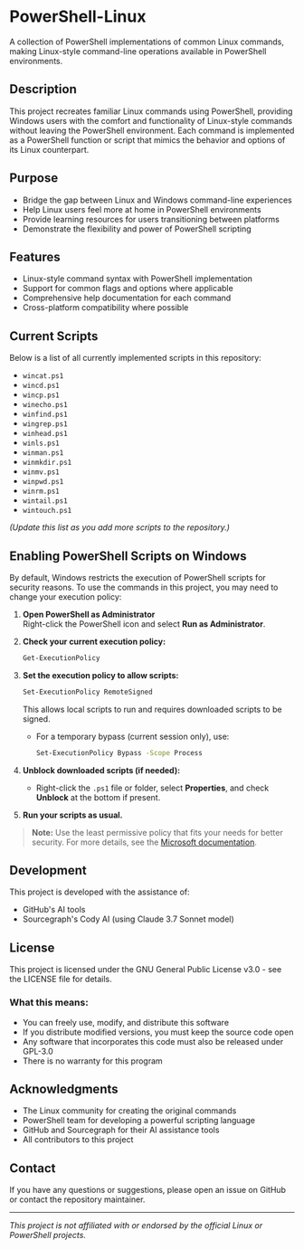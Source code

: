 # PowerShell-Linux

A collection of PowerShell implementations of common Linux commands, making Linux-style command-line operations available in PowerShell environments.

## Description

This project recreates familiar Linux commands using PowerShell, providing Windows users with the comfort and functionality of Linux-style commands without leaving the PowerShell environment. Each command is implemented as a PowerShell function or script that mimics the behavior and options of its Linux counterpart.

## Purpose

- Bridge the gap between Linux and Windows command-line experiences
- Help Linux users feel more at home in PowerShell environments
- Provide learning resources for users transitioning between platforms
- Demonstrate the flexibility and power of PowerShell scripting

## Features

- Linux-style command syntax with PowerShell implementation
- Support for common flags and options where applicable
- Comprehensive help documentation for each command
- Cross-platform compatibility where possible

## Current Scripts

Below is a list of all currently implemented scripts in this repository:

- `wincat.ps1`
- `wincd.ps1`
- `wincp.ps1`
- `winecho.ps1`
- `winfind.ps1`
- `wingrep.ps1`
- `winhead.ps1`
- `winls.ps1`
- `winman.ps1`
- `winmkdir.ps1`
- `winmv.ps1`
- `winpwd.ps1`
- `winrm.ps1`
- `wintail.ps1`
- `wintouch.ps1`

*(Update this list as you add more scripts to the repository.)*

## Enabling PowerShell Scripts on Windows

By default, Windows restricts the execution of PowerShell scripts for security reasons. To use the commands in this project, you may need to change your execution policy:

1. **Open PowerShell as Administrator**  
   Right-click the PowerShell icon and select **Run as Administrator**.

2. **Check your current execution policy:**
   ```bash
   Get-ExecutionPolicy
   ```

3. **Set the execution policy to allow scripts:**
   ```bash
   Set-ExecutionPolicy RemoteSigned
   ```
   This allows local scripts to run and requires downloaded scripts to be signed.

   - For a temporary bypass (current session only), use:
     ```bash
     Set-ExecutionPolicy Bypass -Scope Process
     ```

4. **Unblock downloaded scripts (if needed):**
   - Right-click the `.ps1` file or folder, select **Properties**, and check **Unblock** at the bottom if present.

5. **Run your scripts as usual.**

> **Note:** Use the least permissive policy that fits your needs for better security. For more details, see the [Microsoft documentation](https://go.microsoft.com/fwlink/?LinkID=135170).

## Development

This project is developed with the assistance of:

- GitHub's AI tools
- Sourcegraph's Cody AI (using Claude 3.7 Sonnet model)

## License

This project is licensed under the GNU General Public License v3.0 - see the LICENSE file for details.

### What this means:
- You can freely use, modify, and distribute this software
- If you distribute modified versions, you must keep the source code open
- Any software that incorporates this code must also be released under GPL-3.0
- There is no warranty for this program

## Acknowledgments

- The Linux community for creating the original commands
- PowerShell team for developing a powerful scripting language
- GitHub and Sourcegraph for their AI assistance tools
- All contributors to this project

## Contact

If you have any questions or suggestions, please open an issue on GitHub or contact the repository maintainer.

---

*This project is not affiliated with or endorsed by the official Linux or PowerShell projects.*